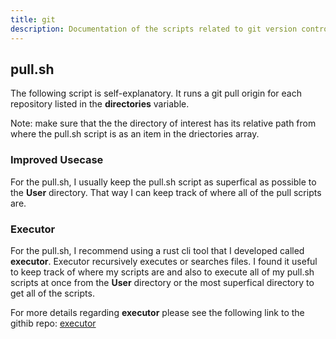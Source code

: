 ```yaml
---
title: git
description: Documentation of the scripts related to git version control.
---
```


## pull.sh

The following script is self-explanatory. It runs a git pull origin for each
repository listed in the **directories** variable.

Note: make sure that the the directory of interest has its relative path from
where the pull.sh script is as an item in the driectories array.

### Improved Usecase

For the pull.sh, I usually keep the pull.sh script as superfical as possible
to the **User** directory. That way I can keep track of where all of the pull
scripts are.

### Executor

For the pull.sh, I recommend using a rust cli tool that I developed
called **executor**. Executor recursively executes or searches files. I found it
useful to keep track of where my scripts are and also to execute all of my pull.sh
scripts at once from the **User** directory or the most superfical
directory to get all of the scripts.

For more details regarding **executor** please see the following link
to the githib repo: [executor](https://github.com/jozhw/executor)
